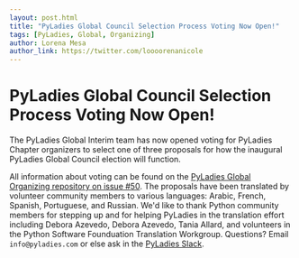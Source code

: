 ```yaml
---
layout: post.html
title: "PyLadies Global Council Selection Process Voting Now Open!"
tags: [PyLadies, Global, Organizing]
author: Lorena Mesa
author_link: https://twitter.com/loooorenanicole
---
```



PyLadies Global Council Selection Process Voting Now Open!
====================================================================================

The PyLadies Global Interim team has now opened voting for PyLadies Chapter organizers to select one of three proposals for how the inaugural PyLadies Global Council election will function. 

All information about voting can be found on the [PyLadies Global Organizing repository on issue #50](https://github.com/pyladies/global-organizing/issues/50).
The proposals have been translated by volunteer community members to various languages: Arabic, French, Spanish, Portuguese, and Russian. We'd like to thank Python community members for stepping up and for helping PyLadies in the translation effort including Debora Azevedo, Debora Azevedo, Tania Allard, and volunteers in the Python Software Founduation Translation Workgroup.
Questions? Email `info@pyladies.com` or else ask in the [PyLadies Slack](https://slackin.pyladies.com/). 
